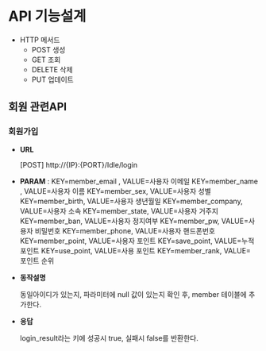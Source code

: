 # API 기능설계

* HTTP 메서드
    * POST 생성
    * GET 조회
    * DELETE 삭제
    * PUT 업데이트
## 회원 관련API


### 회원가입

* **URL**

    [POST] http://{IP}:{PORT}/Idle/login </br>
* **PARAM** : KEY=member_email , VALUE=사용자 이메일
              KEY=member_name , VALUE=사용자 이름
              KEY=member_sex, VALUE=사용자 성별
              KEY=member_birth, VALUE=사용자 생년월일
              KEY=member_company, VALUE=사용자 소속
              KEY=member_state, VALUE=사용자 거주지
              KEY=member_ban, VALUE=사용자 정지여부
              KEY=member_pw, VALUE=사용자 비밀번호
              KEY=member_phone, VALUE=사용자 핸드폰번호
              KEY=member_point, VALUE=사용자 포인트
              KEY=save_point, VALUE=누적 포인트
              KEY=use_point, VALUE=사용 포인트
              KEY=member_rank, VALUE= 포인트 순위</br>
              
* **동작설명**

    동일아이디가 있는지, 파라미터에 null 값이 있는지 확인 후, member 테이블에 추가한다.</br>
* **응답**

    login_result라는 키에 성공시 true, 실패시 false를 반환한다.